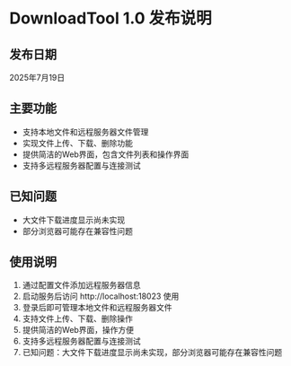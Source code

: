 # DownloadTool 1.0 发布说明

## 发布日期
2025年7月19日

## 主要功能
- 支持本地文件和远程服务器文件管理
- 实现文件上传、下载、删除功能
- 提供简洁的Web界面，包含文件列表和操作界面
- 支持多远程服务器配置与连接测试

## 已知问题
- 大文件下载进度显示尚未实现
- 部分浏览器可能存在兼容性问题

## 使用说明
1. 通过配置文件添加远程服务器信息
2. 启动服务后访问 http://localhost:18023 使用
3. 登录后即可管理本地文件和远程服务器文件
4. 支持文件上传、下载、删除操作
5. 提供简洁的Web界面，操作方便
6. 支持多远程服务器配置与连接测试
7. 已知问题：大文件下载进度显示尚未实现，部分浏览器可能存在兼容性问题